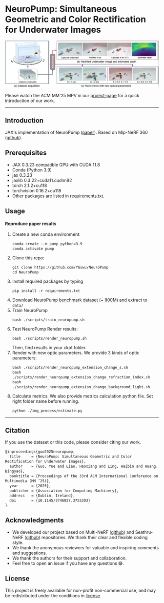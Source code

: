 # NeuroPump: Simultaneous Geometric and Color Rectification for Underwater Images

<p align="center">
  <img src='doc/teaser.png'>
</p>

Please watch the ACM MM'25 MPV in our [project-page][4] for a quick introduction of our work.

---
## Introduction

JAX's implementation of NeuroPump ([paper][1]). Based on Mip-NeRF 360 ([github][3]).

## Prerequisites

* JAX 0.3.23 compatible GPU with CUDA 11.8
* Conda (Python 3.9)
* jax 0.3.23
* jaxlib 0.3.22+cuda11.cudnn82
* torch 2.1.2+cu118
* torchvision 0.16.2+cu118
* Other packages are listed in [requirements.txt](requirements.txt).

## Usage

#### Reproduce paper results

1. Create a new conda environment:
   ```
   conda create --n pump python=3.9
   conda activate pump
   ```
2. Clone this repo:
   ```
   git clone https://github.com/YGswu/NeuroPump
   cd NeuroPump
   ```
3. Install required packages by typing
   ```
   pip install -r requirements.txt
   ```
4. Download NeuroPump [benchmark dataset (~ 800M)][1] and extract to `data/`
5. Train NeuroPump
   ```
   bash ./scripts/train_neuropump.sh
   ```
6. Test NeuroPump
   Render results:
   ```
   bash ./scripts/render_neuropump.sh
   ```
   Then, find results in your ckpt folder.
7. Render with new optic parameters. We provide 3 kinds of optic parameters: 
   ```
   bash ./scripts/render_neuropump_extension_change_s.sh
   bash ./scripts/render_neuropump_extension_change_refraction_index.sh
   bash ./scripts/render_neuropump_extension_change_background_light.sh
   ```
8. Calculate metrics. We also provide metrics calculation python file. Set right folder name before running.
   ```
   python ./img_process/estimate.py
   ```


---

## Citation

If you use the dataset or this code, please consider citing our work.
```
@inproceedings{guo2025neuropump,
  title     = {NeuroPump: Simultaneous Geometric and Color Rectification for Underwater Images},
  author    = {Guo, Yue and Liao, Haoxiang and Ling, Haibin and Huang, Bingyao},
  booktitle = {Proceedings of the 33rd ACM International Conference on Multimedia (MM ’25)},
  year      = {2025},
  publisher = {Association for Computing Machinery},
  address   = {Dublin, Ireland},
  doi       = {10.1145/3746027.3755303}
}
```


## Acknowledgments

- We developed our project based on Multi-NeRF ([github][3]) and Seathru-NeRF ([github][2]) repositories. We thank their clear and flexible coding style.
- We thank the anonymous reviewers for valuable and inspiring comments and suggestions.
- We thank the authors for their support and collaboration.
- Feel free to open an issue if you have any questions 😁.

## License

This project is freely available for non-profit non-commercial use, and may be redistributed under the conditions in [license](LICENSE).

[1]: https://drive.google.com/file/d/1PBMKolmDQgwf3UG0Nc6kkw8S1GmGEZJR/view?usp=sharing
[2]: https://github.com/deborahLevy130/seathru_NeRF
[3]: https://github.com/google-research/multinerf
[4]: https://ygswu.github.io/NeuroPump.github.io/
